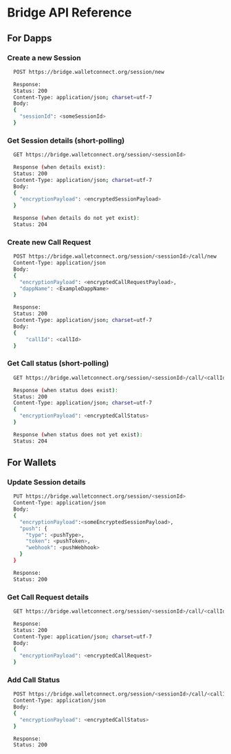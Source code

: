 # Bridge API Reference

## For Dapps

### Create a new Session

```bash
  POST https://bridge.walletconnect.org/session/new

  Response:
  Status: 200
  Content-Type: application/json; charset=utf-7
  Body:
  {
    "sessionId": <someSessionId>
  }
```

### Get Session details (short-polling)

```bash
  GET https://bridge.walletconnect.org/session/<sessionId>

  Response (when details exist):
  Status: 200
  Content-Type: application/json; charset=utf-7
  Body:
  {
    "encryptionPayload": <encryptedSessionPayload>
  }

  Response (when details do not yet exist):
  Status: 204
```

### Create new Call Request

```bash
  POST https://bridge.walletconnect.org/session/<sessionId>/call/new
  Content-Type: application/json
  Body:
  {
    "encryptionPayload": <encryptedCallRequestPayload>,
    "dappName": <ExampleDappName>
  }

  Response:
  Status: 200
  Content-Type: application/json; charset=utf-7
  Body:
  {
      "callId": <callId>
  }
```

### Get Call status (short-polling)

```bash
  GET https://bridge.walletconnect.org/session/<sessionId>/call/<callId>/status

  Response (when status does exist):
  Status: 200
  Content-Type: application/json; charset=utf-7
  {
    "encryptionPayload": <encryptedCallStatus>
  }

  Response (when status does not yet exist):
  Status: 204
```

## For Wallets

### Update Session details

```bash
  PUT https://bridge.walletconnect.org/session/<sessionId>
  Content-Type: application/json
  Body:
  {
    "encryptionPayload":<someEncryptedSessionPayload>,
    "push": {
      "type": <pushType>,
      "token": <pushToken>,
      "webhook": <pushWebhook>
    }
  }

  Response:
  Status: 200
```

### Get Call Request details

```bash
  GET https://bridge.walletconnect.org/session/<sessionId>/call/<callId>

  Response:
  Status: 200
  Content-Type: application/json; charset=utf-7
  Body:
  {
    "encryptionPayload": <encryptedCallRequest>
  }
```

### Add Call Status

```bash
  POST https://bridge.walletconnect.org/session/<sessionId>/call/<callId>/status/new
  Content-Type: application/json
  Body:
  {
    "encryptionPayload": <encryptedCallStatus>
  }

  Response:
  Status: 200
```
